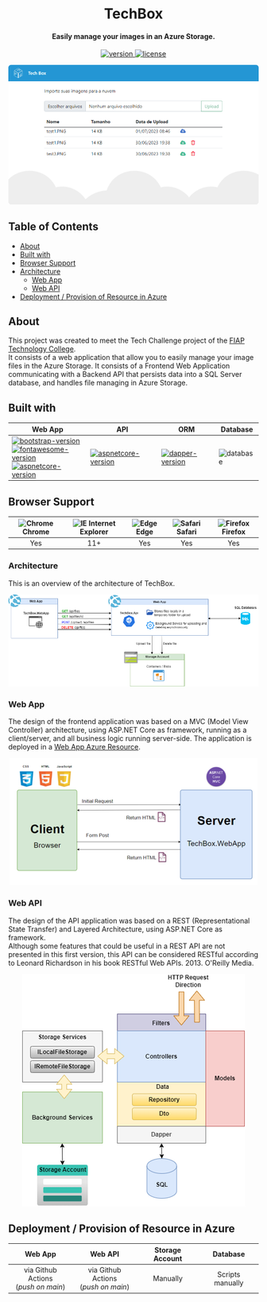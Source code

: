 <h1 align="center">TechBox</h1>
<h4 align="center">Easily manage your images in an Azure Storage.</h4>

<p align="center">
  <a href="">
    <img src="https://img.shields.io/badge/version-1.0.0-blue"
         alt="version">
  </a>
  <a href="">
    <img src="https://img.shields.io/badge/license-MIT-green"
         alt="license">
  </a>
</p>

<p align="center">
  <a href="">
    <img src=".github\images\website-demo.png" alt="website-demo">
  </a>
</p>


## Table of Contents

- [About](#about)
- [Built with](#built-with)
- [Browser Support](#browser-support)
- [Architecture](#architecture)
    - [Web App](#web-app)
    - [Web API](#web-api)
- [Deployment / Provision of Resource in Azure](#deployment--provision-of-resource-in-azure)


## About
This project was created to meet the Tech Challenge project of the [FIAP Technology College](https://postech.fiap.com.br/?gclid=Cj0KCQjwnf-kBhCnARIsAFlg49228y9z3y6lf_mWZEekgcxZRZBDavxtRT-zAUNs33TZOJtXpGVMNlAaAue5EALw_wcB).<br>
It consists of a web application that allow you to easily manage your image files in the Azure Storage.
It consists of a Frontend Web Application communicating with a Backend API that persists data into a SQL Server database, and handles file managing in Azure Storage.

## Built with

| Web App | API | ORM | Database
| --- | --- | --- | --- |
| [![bootstrap-version](https://img.shields.io/badge/Bootstrap-5.0.2-purple)](https://getbootstrap.com/)<br>[![fontawesome-version](https://img.shields.io/badge/Font_Awesome-6.4.0-yellow)](https://fontawesome.com/)<br>[![aspnetcore-version](https://img.shields.io/badge/ASP.NET_Core_MVC-7.0-blue)](https://learn.microsoft.com/pt-br/aspnet/core/introduction-to-aspnet-core?view=aspnetcore-7.0)| [![aspnetcore-version](https://img.shields.io/badge/ASP.NET_Core-7.0-blue)](https://learn.microsoft.com/pt-br/aspnet/core/introduction-to-aspnet-core?view=aspnetcore-7.0) | [![dapper-version](https://img.shields.io/badge/Dapper-2.0.138-red)](https://github.com/DapperLib/Dapper) | ![database](https://img.shields.io/badge/SQL_Server-gray)

## Browser Support

| <img src="https://user-images.githubusercontent.com/1215767/34348387-a2e64588-ea4d-11e7-8267-a43365103afe.png" alt="Chrome" width="16px" height="16px" /> Chrome | <img src="https://user-images.githubusercontent.com/1215767/34348590-250b3ca2-ea4f-11e7-9efb-da953359321f.png" alt="IE" width="16px" height="16px" /> Internet Explorer | <img src="https://user-images.githubusercontent.com/1215767/34348380-93e77ae8-ea4d-11e7-8696-9a989ddbbbf5.png" alt="Edge" width="16px" height="16px" /> Edge | <img src="https://user-images.githubusercontent.com/1215767/34348394-a981f892-ea4d-11e7-9156-d128d58386b9.png" alt="Safari" width="16px" height="16px" /> Safari | <img src="https://user-images.githubusercontent.com/1215767/34348383-9e7ed492-ea4d-11e7-910c-03b39d52f496.png" alt="Firefox" width="16px" height="16px" /> Firefox |
| :---------: | :---------: | :---------: | :---------: | :---------: |
| Yes | 11+ | Yes | Yes | Yes |


### Architecture
This is an overview of the architecture of TechBox.

<p align="center">
  <a href="">
    <img src=".github\images\overview-architecture.png" alt="overview-architecture">
  </a>
</p>

### Web App
The design of the frontend application was based on a MVC (Model View Controller) architecture, using ASP.NET Core as framework, running as a client/server, and all business logic running server-side. The application is deployed in a [Web App Azure Resource](https://azure.microsoft.com/en-us/products/app-service/web). <br>

<p align="center">
  <a href="">
    <img src=".github\images\webapp-architecture.png" alt="webapp-architecture">
  </a>
</p>

### Web API

The design of the API application was based on a REST (Representational State Transfer) and Layered Architecture, using ASP.NET Core as framework.<br> 
Although some features that could be useful in a REST API are not presented in this first version, this API can be considered RESTful according to Leonard Richardson in his book RESTful Web APIs. 2013. O'Reilly Media.

<p align="center">
  <a href="">
    <img src=".github\images\api-architecture.png" alt="api-architecture">
  </a>
</p>

## Deployment / Provision of Resource in Azure
| Web App | Web API | Storage Account | Database
| :---------: | :---------: | :---------: | :---------: |
| via Github Actions<br>(<i>push on main</i>) | via Github Actions<br>(<i>push on main</i>) | Manually | Scripts manually |
